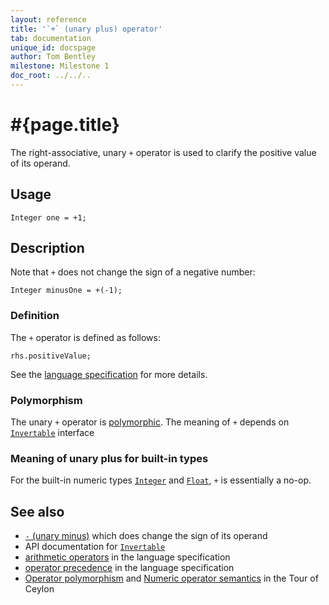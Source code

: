 ```yaml
---
layout: reference
title: '`+` (unary plus) operator'
tab: documentation
unique_id: docspage
author: Tom Bentley
milestone: Milestone 1
doc_root: ../../..
---
```


# #{page.title}

The right-associative, unary `+` operator is used to clarify the positive value 
of its operand.

## Usage 

    Integer one = +1;

## Description

Note that `+` does not change the sign of a negative number:

    Integer minusOne = +(-1);

### Definition 

The `+` operator is defined as follows:

<!-- check:none -->
    rhs.positiveValue;

See the [language specification](#{page.doc_root}/#{site.urls.spec_relative}#arithmetic) for more details.

### Polymorphism

The unary `+` operator is [polymorphic](#{page.doc_root}/reference/operator/operator-polymorphism). 
The meaning of `+` depends on 
[`Invertable`](#{site.urls.apidoc_current}/ceylon/language/interface_Invertable.html) interface 

### Meaning of unary plus for built-in types

For the built-in numeric types
[`Integer`](#{site.urls.apidoc_current}/ceylon/language/class_Integer.html) and
[`Float`](#{site.urls.apidoc_current}/ceylon/language/class_Float.html), `+` 
is essentially a no-op.

## See also

* [`-` (unary minus)](../unary_minus) which does change the sign of its operand
* API documentation for [`Invertable`](#{site.urls.apidoc_current}/ceylon/language/interface_Invertable.html)
* [arithmetic operators](#{page.doc_root}/#{site.urls.spec_relative}#arithmetic) in the 
  language specification
* [operator precedence](#{page.doc_root}/#{site.urls.spec_relative}#operatorprecedence) in the 
  language specification
* [Operator polymorphism](#{page.doc_root}/tour/language-module/#operator_polymorphism) 
  and 
  [Numeric operator semantics](#{page.doc_root}/tour/language-module/#numeric_operator_semantics) 
  in the Tour of Ceylon


